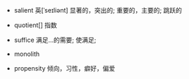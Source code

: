 * salient 英[ˈseɪliənt] 显著的，突出的; 重要的，主要的; 跳跃的

* quotient[] 指数

* suffice 满足…的需要; 使满足;

* monolith

* propensity 倾向，习性，癖好，偏爱